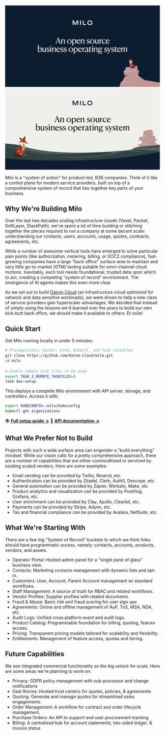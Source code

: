![Hero image](docs/images/hero-D.png#gh-dark-mode-only)
![Hero image](docs/images/hero-L.png#gh-light-mode-only)

Milo is a "system of action" for product-led, B2B companies. Think of
it like a control plane for modern service providers, built on top of a
comprehensive system of record that ties together key parts of your business.

## Why We're Building Milo

Over the last two decades scaling infrastructure clouds (Voxel, Packet,
SoftLayer, StackPath), we've spent a lot of time building or stitching together
the pieces required to run a company at some decent scale: understanding our
contacts, users, accounts, usage, quotes, contracts, agreements, etc.

While a number of awesome vertical tools have emerged to solve particular pain
points (like authorization, metering, billing, or SOC2 compliance), fast-growing
companies have a large "back office" surface area to maintain and very little
go-to-market (GTM) tooling suitable for omni-channel cloud motions. Inevitably, each tool
needs foundational, trusted data upon which to act, creating a competing "system
of record" environment. The emergence of AI agents makes this even more
clear.

As we set out to build [Datum Cloud](https://www.datum.net) (an infrastructure
cloud optimized for network and data sensitive workloads), we were driven to
help a new class of service providers gain hyperscaler advantages. We decided
that instead of simply using the lessons we'd learned over the years to build
our own kick-butt back office, we should make it available to others. Et voila!

## Quick Start

Get Milo running locally in under 5 minutes:

```bash
# Prerequisites: Docker, Kind, kubectl, and Task installed
git clone https://github.com/datum-cloud/milo.git
cd milo

# Enable remote task files to be used
export TASK_X_REMOTE_TASKFILES=1
task dev:setup
```

This deploys a complete Milo environment with API server, storage, and
controllers. Access it with:

```bash
export KUBECONFIG=.milo/kubeconfig
kubectl get organizations
```

📚 **[Full setup guide →](docs/getting-started.md)**
📖 **[API documentation →](docs/api/)**

## What We Prefer Not to Build

Projects with such a wide surface area can engender a "build everything"
mindset. While our vision calls for a pretty comprehensive approach, there are a
number of capabilities that are either commoditized or serviced by existing
scaled vendors. Here are some examples:

- Email sending can be provided by Twilio, Resend, etc.
- Authentication can be provided by Zitadel, Clerk, Auth0, Descope, etc.
- General automation can be provided by Zapier, Workato, Make, etc
- Product analytics and visualization can be provided by PostHog, Grafana, etc.
- User enrichment can be provided by Clay, Apollo, Clearbit, etc.
- Payments can be provided by Stripe, Adyen, etc.
- Tax and financial compliance can be provided by Avalara, NetSuite, etc.

## What We're Starting With

There are a few big "System of Record" buckets to which we think folks should
have programmatic access, namely: contacts, accounts, products, vendors, and
assets.

- Operator Portal: Hosted admin panel for a "single pane of glass" business
  view.
- Contacts: Marketing contacts management with dynamic lists and opt-in.
- Customers: User, Account, Parent Account management w/ standard workflows.
- Staff Management: A source of truth for RBAC and related workflows.
- Vendor Profiles: Supplier profiles with related documents.
- Fraud & Abuse: Basic risk and fraud scoring for user sign ups
- Agreements: Online and offline management of AuP, ToS, MSA, NDA, etc.
- Audit Logs: Unified cross platform event and audit logs.
- Product Catalog: Programmable foundation for billing, quoting, feature access.
- Pricing: Transparent pricing models tailored for scalability and flexibility.
- Entitlements: Management of feature access, quotas and tiering.

## Future Capabilities

We see integrated commercial functionality as the big unlock for scale. Here are
some areas we're planning to work on:

- Privacy: GDPR policy management with sub-processor and change notifications
- Deal Rooms: Hosted trust centers for quotes, policies, & agreements
- Quoting: Generate and manage quotes for streamlined sales engagements.
- Order Management: A workflow for contract and order lifecycle management.
- Purchase Orders: An API to support end user procurement tracking
- Billing: A centralized hub for account statements, two sided ledger, & invoice
  status
